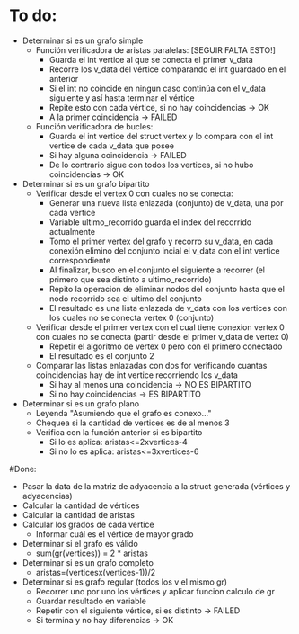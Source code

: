 # To do:
* Determinar si es un grafo simple
    * Función verificadora de aristas paralelas: [SEGUIR FALTA ESTO!]
        * Guarda el int vertice al que se conecta el primer v_data
        * Recorre los v_data del vértice comparando el int guardado en el anterior
        * Si el int no coincide en ningun caso continúa con el v_data siguiente y así hasta terminar el vértice
        * Repite esto con cada vértice, si no hay coincidencias -> OK
        * A la primer coincidencia -> FAILED
    * Función verificadora de bucles:
        * Guarda el int vertice del struct vertex y lo compara con el int vertice de cada v_data que posee
        * Si hay alguna coincidencia -> FAILED
        * De lo contrario sigue con todos los vertices, si no hubo coincidencias -> OK
* Determinar si es un grafo bipartito
    * Verificar desde el vertex 0 con cuales no se conecta:
        * Generar una nueva lista enlazada (conjunto) de v_data, una por cada vertice
        * Variable ultimo_recorrido guarda el index del recorrido actualmente
        * Tomo el primer vertex del grafo y recorro su v_data, en cada conexión elimino del conjunto incial el v_data con el int vertice correspondiente
        * Al finalizar, busco en el conjunto el siguiente a recorrer (el primero que sea distinto a ultimo_recorrido)
        * Repito la operacion de eliminar nodos del conjunto hasta que el nodo recorrido sea el ultimo del conjunto
        * El resultado es una lista enlazada de v_data con los vertices con los cuales no se conecta vertex 0 (conjunto)
    * Verificar desde el primer vertex con el cual tiene conexion vertex 0 con cuales no se conecta (partir desde el primer v_data de vertex 0)
        * Repetir el algoritmo de vertex 0 pero con el primero conectado
        * El resultado es el conjunto 2
    * Comparar las listas enlazadas con dos for verificando cuantas coincidencias hay de int vertice recorriendo los v_data
        * Si hay al menos una coincidencia -> NO ES BIPARTITO
        * Si no hay coincidencias -> ES BIPARTITO
* Determinar si es un grafo plano
    * Leyenda "Asumiendo que el grafo es conexo..."
    * Chequea si la cantidad de vertices es de al menos 3
    * Verifica con la función anterior si es bipartito
        * Si lo es aplica: aristas<=2xvertices-4
        * Si no lo es aplica: aristas<=3xvertices-6

#Done:
* Pasar la data de la matriz de adyacencia a la struct generada (vértices y adyacencias)
* Calcular la cantidad de vértices
* Calcular la cantidad de aristas
* Calcular los grados de cada vertice
    * Informar cuál es el vértice de mayor grado
* Determinar si el grafo es válido
    * sum(gr(vertices)) = 2 * aristas
* Determinar si es un grafo completo
    * aristas=(verticesx(vertices-1))/2
* Determinar si es grafo regular (todos los v el mismo gr)
    * Recorrer uno por uno los vértices y aplicar funcion calculo de gr
    * Guardar resultado en variable
    * Repetir con el siguiente vértice, si es distinto -> FAILED
    * Si termina y no hay diferencias -> OK